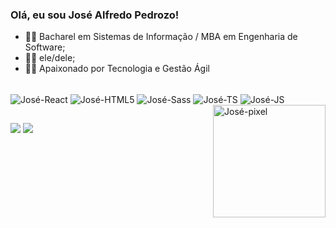 ### Olá, eu sou José Alfredo Pedrozo!

- 🐱‍💻 Bacharel em Sistemas de Informação / MBA em Engenharia de Software;
- 🐱‍👤 ele/dele;
- 🐱‍🚀 Apaixonado por Tecnologia e Gestão Ágil


<!-- <a href="https://github.com/JosePedrozo/github-readme-stats">
 <img align="center" src="https://github-readme-stats.vercel.app/api?username=JosePedrozo&show_icons=true&theme=radical&include_all_commits=true" />
 <img align="center" src="https://github-readme-stats.vercel.app/api/top-langs/?username=JosePedrozo&layout=compact&theme=radical" />
</a> -->

<div style="display: inline_block"><br>
  <img align="center" alt="José-React" src="https://img.shields.io/badge/-ReactJs-61DAFB?logo=react&logoColor=white&style=for-the-badge" />
  <img align="center" alt="José-HTML5" src="https://img.shields.io/badge/HTML5-E34F26?style=for-the-badge&logo=html5&logoColor=white" />
  <img align="center" alt="José-Sass" src="https://img.shields.io/badge/Sass-CC6699?style=flat-square&logo=Sass&logoColor=white" />
  <img align="center" alt="José-TS" src="https://shields.io/badge/TypeScript-3178C6?logo=TypeScript&logoColor=FFF&style=flat-square" />
  <img align="center" alt="José-JS" src="https://shields.io/badge/JavaScript-F7DF1E?logo=JavaScript&logoColor=000&style=flat-square" />
  <img align="right" alt="José-pixel" height="180" width="180" src="https://cdn.discordapp.com/attachments/781335367595982903/888220839718309888/animate.gif" />
</div>

##
 
 <div>
  <a href="https://nightlarva.itch.io" target="_blank"><img src="https://img.shields.io/badge/Itch.io-FA5C5C?style=for-the-badge&logo=itch.io&logoColor=white" target="_blank"></a>
  <a href="https://www.linkedin.com/in/josealfredoo/" target="_blank"><img src="https://img.shields.io/badge/LinkedIn-0077B5?style=for-the-badge&logo=linkedin&logoColor=white" target="_blank"></a>
  
 </div>
      
  
